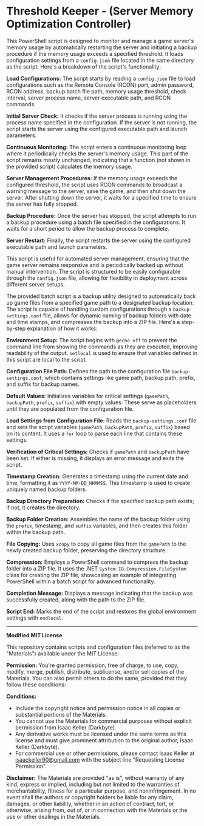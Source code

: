 # Threshold Keeper - (Server Memory Optimization Controller) 
This PowerShell script is designed to monitor and manage a game server's memory usage by automatically restarting the server and initiating a backup procedure if the memory usage exceeds a specified threshold. It loads configuration settings from a `config.json` file located in the same directory as the script. Here's a breakdown of the script's functionality:

**Load Configurations:** The script starts by reading a `config.json` file to load configurations such as the Remote Console (RCON) port, admin password, RCON address, backup batch file path, memory usage threshold, check interval, server process name, server executable path, and RCON commands.

**Initial Server Check:** It checks if the server process is running using the process name specified in the configuration. If the server is not running, the script starts the server using the configured executable path and launch parameters.

**Continuous Monitoring:** The script enters a continuous monitoring loop where it periodically checks the server's memory usage. This part of the script remains mostly unchanged, indicating that a function (not shown in the provided script) calculates the memory usage.

**Server Management Procedures:** If the memory usage exceeds the configured threshold, the script uses RCON commands to broadcast a warning message to the server, save the game, and then shut down the server. After shutting down the server, it waits for a specified time to ensure the server has fully stopped.

**Backup Procedure:** Once the server has stopped, the script attempts to run a backup procedure using a batch file specified in the configurations. It waits for a short period to allow the backup process to complete.

**Server Restart:** Finally, the script restarts the server using the configured executable path and launch parameters.

This script is useful for automated server management, ensuring that the game server remains responsive and is periodically backed up without manual intervention. The script is structured to be easily configurable through the `config.json` file, allowing for flexibility in deployment across different server setups.

The provided batch script is a backup utility designed to automatically back up game files from a specified game path to a designated backup location. The script is capable of handling custom configurations through a `backup-settings.conf` file, allows for dynamic naming of backup folders with date and time stamps, and compresses the backup into a ZIP file. Here's a step-by-step explanation of how it works:

**Environment Setup:** The script begins with `@echo off` to prevent the command line from showing the commands as they are executed, improving readability of the output. `setlocal` is used to ensure that variables defined in this script are local to the script.

**Configuration File Path:** Defines the path to the configuration file `backup-settings.conf`, which contains settings like game path, backup path, prefix, and suffix for backup names.

**Default Values:** Initializes variables for critical settings (`gamePath`, `backupPath`, `prefix`, `suffix`) with empty values. These serve as placeholders until they are populated from the configuration file.

**Load Settings from Configuration File:** Reads the `backup-settings.conf` file and sets the script variables (`gamePath`, `backupPath`, `prefix`, `suffix`) based on its content. It uses a `for` loop to parse each line that contains these settings.

**Verification of Critical Settings:** Checks if `gamePath` and `backupPath` have been set. If either is missing, it displays an error message and exits the script.

**Timestamp Creation:** Generates a timestamp using the current date and time, formatting it as `YYYY-MM-DD_HHMMSS`. This timestamp is used to create uniquely named backup folders.

**Backup Directory Preparation:** Checks if the specified backup path exists; if not, it creates the directory.

**Backup Folder Creation:** Assembles the name of the backup folder using the `prefix`, timestamp, and `suffix` variables, and then creates this folder within the backup path.

**File Copying:** Uses `xcopy` to copy all game files from the `gamePath` to the newly created backup folder, preserving the directory structure.

**Compression:** Employs a PowerShell command to compress the backup folder into a ZIP file. It uses the .NET `System.IO.Compression.FileSystem` class for creating the ZIP file, showcasing an example of integrating PowerShell within a batch script for advanced functionality.

**Completion Message:** Displays a message indicating that the backup was successfully created, along with the path to the ZIP file.

**Script End:** Marks the end of the script and restores the global environment settings with `endlocal`.

---
**Modified MIT License**

This repository contains scripts and configuration files (referred to as the "Materials") available under the MIT License:

**Permission:** You're granted permission, free of charge, to use, copy, modify, merge, publish, distribute, sublicense, and/or sell copies of the Materials. You can also permit others to do the same, provided that they follow these conditions:

**Conditions:**

- Include the copyright notice and permission notice in all copies or substantial portions of the Materials.
- You cannot use the Materials for commercial purposes without explicit permission from Isaac Keller (Darkbyte).
- Any derivative works must be licensed under the same terms as this license and must give prominent attribution to the original author, Isaac Keller (Darkbyte).
- For commercial use or other permissions, please contact Isaac Keller at isaackeller90@gmail.com with the subject line "Requesting License Permission".

**Disclaimer:** The Materials are provided "as is", without warranty of any kind, express or implied, including but not limited to the warranties of merchantability, fitness for a particular purpose, and noninfringement. In no event shall the authors or copyright holders be liable for any claim, damages, or other liability, whether in an action of contract, tort, or otherwise, arising from, out of, or in connection with the Materials or the use or other dealings in the Materials.
